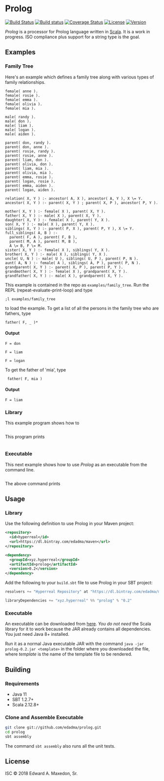 Prolog
======

[![Build Status](https://www.travis-ci.org/edadma/prolog.svg?branch=master)](https://www.travis-ci.org/edadma/prolog)
[![Build status](https://ci.appveyor.com/api/projects/status/h5b23n2vd0k4oh9q/branch/master?svg=true)](https://ci.appveyor.com/project/edadma/prolog/branch/master)
[![Coverage Status](https://coveralls.io/repos/github/edadma/prolog/badge.svg?branch=master)](https://coveralls.io/github/edadma/prolog?branch=master)
[![License](https://img.shields.io/badge/license-ISC-blue.svg)](https://github.com/edadma/prolog/blob/master/LICENSE)
[![Version](https://img.shields.io/badge/latest_release-v0.2-orange.svg)](https://github.com/edadma/prolog/releases/tag/v0.2)

*Prolog* is a processor for Prolog language written in [Scala](http://scala-lang.org).  It is a work in progress.  ISO compliance plus support for a string type is the goal.


Examples
--------

### Family Tree

Here's an example which defines a family tree along with various types of family relationships.

```
female( anne ).
female( rosie ).
female( emma ).
female( olivia ).
female( mia ).

male( randy ).
male( don ).
male( liam ).
male( logan ).
male( aiden ).

parent( don, randy ).
parent( don, anne ).
parent( rosie, randy ).
parent( rosie, anne ).
parent( liam, don ).
parent( olivia, don ).
parent( liam, mia ).
parent( olivia, mia ).
parent( emma, rosie ).
parent( logan, rosie ).
parent( emma, aiden ).
parent( logan, aiden ).

relation( X, Y ) :- ancestor( A, X ), ancestor( A, Y ), X \= Y.
ancestor( X, Y ) :- parent( X, Y ) ; parent( X, P ), ancestor( P, Y ).

mother( X, Y ) :- female( X ), parent( X, Y ).
father( X, Y ) :- male( X ), parent( X, Y ).
daughter( X, Y ) :- female( X ), parent( Y, X ).
son( X, Y ) :- male( X ), parent( Y, X ).
siblings( X, Y ) :- parent( P, X ), parent( P, Y ), X \= Y.
full_siblings( A, B ) :-
  parent( F, A ), parent( F, B ),
  parent( M, A ), parent( M, B ),
  A \= B, F \= M.
sister( X, Y ) :- female( X ), siblings( Y, X ).
brother( X, Y ) :- male( X ), siblings( Y, X ).
uncle( U, N ) :- male( U ), siblings( U, P ), parent( P, N ).
aunt( A, N ) :- female( A ), siblings( A, P ), parent( P, N ).
grandparent( X, Y ) :- parent( X, P ), parent( P, Y ).
grandmother( X, Y ) :- female( X ), grandparent( X, Y ).
grandfather( X, Y ) :- male( X ), grandparent( X, Y ).
```

This example is contained in the repo as `examples/family_tree`.  Run the REPL (repeat-evaluate-print-loop) and type

    ;l examples/family_tree
    
to load the example.  To get a list of all the persons in the family tree who are fathers, type

    father( F, _ )*
    
#### Output

    F = don
    
    F = liam
    
    F = logan

To get the father of 'mia', type

     father( F, mia )
    
#### Output

    F = liam
     
### Library

This example program shows how to 

```scala
```

This program prints

```
```

### Executable

This next example shows how to use *Prolog* as an executable from the command line.

```bash
```

The above command prints



Usage
-----

### Library

Use the following definition to use Prolog in your Maven project:

```xml
<repository>
  <id>hyperreal</id>
  <url>https://dl.bintray.com/edadma/maven</url>
</repository>

<dependency>
  <groupId>xyz.hyperreal</groupId>
  <artifactId>prolog</artifactId>
  <version>0.2</version>
</dependency>
```

Add the following to your `build.sbt` file to use Prolog in your SBT project:

```sbt
resolvers += "Hyperreal Repository" at "https://dl.bintray.com/edadma/maven"

libraryDependencies += "xyz.hyperreal" %% "prolog" % "0.2"
```

### Executable

An executable can be downloaded from [here](https://dl.bintray.com/edadma/generic/prolog-0.2.jar). *You do not need* the Scala library for it to work because the JAR already contains all dependencies. You just need Java 8+ installed.

Run it as a normal Java executable JAR with the command `java -jar prolog-0.2.jar <template>` in the folder where you downloaded the file, where *template* is the name of the template file to be rendered.

Building
--------

### Requirements

- Java 11
- SBT 1.2.7+
- Scala 2.12.8+

### Clone and Assemble Executable

```bash
git clone git://github.com/edadma/prolog.git
cd prolog
sbt assembly
```

The command `sbt assembly` also runs all the unit tests.


License
-------

ISC © 2018 Edward A. Maxedon, Sr.